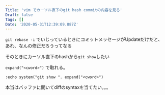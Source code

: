 ```yaml
---
Title: 'vim でカーソル直下のgit hash commitの内容を見る'
Draft: false
Tags: []
Date: '2020-05-31T12:39:09.887Z'
---
```


`git rebase -i` でいじっているときにコミットメッセージがUpdateだけだと、あれ、なんの修正だろうってなる

そのときにカーソル直下のhashから`git show`したい

<!--more-->

`expand("<cword>")` で取れる。

`:echo system("git show ". expand("<cword>")`

本当はバッファに開いてdiffのsyntaxを当てたい。。。
